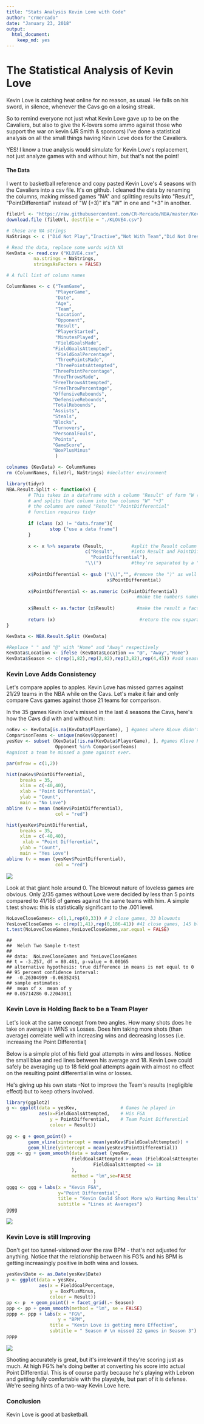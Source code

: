 ```yaml
---
title: "Stats Analysis Kevin Love with Code"
author: "crmercado"
date: "January 23, 2018"
output:
  html_document:
    keep_md: yes
---
```


# The Statistical Analysis of Kevin Love 

Kevin Love is catching heat online for no reason, as usual. He falls on his sword, in silence, whenever the Cavs go on a losing streak. 

So to remind everyone not just what Kevin Love gave up to be on the Cavaliers, but also to give the K-lovers some ammo against those who support the war on kevin (JR Smith & sponsors) I've done a statistical analysis on all the small things having Kevin Love does for the Cavaliers. 

YES! I know a true analysis would simulate for Kevin Love's replacement, not just analyze games with and without him, but that's not the point! 

#### The Data 

I went to basketball reference and copy pasted Kevin Love's 4 seasons with the Cavaliers into a csv file. It's on github. I cleaned the data by renaming the columns, making missed games "NA" and splitting results into "Result", "PointDifferential" instead of "W (+3)" it's "W" in one and "+3" in another.




```r
fileUrl <- "https://raw.githubusercontent.com/CR-Mercado/NBA/master/Kevin%20Love%204%20Cavs%20Seasons.csv"
download.file (fileUrl, destfile = "./KLOVE4.csv")

# these are NA strings 
NaStrings <- c ("Did Not Play","Inactive","Not With Team","Did Not Dress")

# Read the data, replace some words with NA 
KevData <- read.csv ("KLOVE4.csv",
          na.strings = NaStrings,
          stringsAsFactors = FALSE)

# A full list of column names 

ColumnNames <- c ("TeamGame",
                  "PlayerGame",
                  "Date",
                  "Age",
                  "Team",
                  "Location",
                  "Opponent",
                  "Result",
                  "PlayerStarted",
                  "MinutesPlayed",
                  "FieldGoalsMade",
                 "FieldGoalsAttempted",
                  "FieldGoalPercentage",
                  "ThreePointsMade",
                  "ThreePointsAttempted",
                 "ThreePointPercentage",
                 "FreeThrowsMade",
                 "FreeThrowsAttempted",
                 "FreeThrowPercentage",
                 "OffensiveRebounds",
                 "DefensiveRebounds",
                 "TotalRebounds",
                 "Assists",
                 "Steals",
                 "Blocks",
                 "Turnovers",
                 "PersonalFouls",
                 "Points",
                 "GameScore",
                 "BoxPlusMinus"
                  )

colnames (KevData) <- ColumnNames
rm (ColumnNames, fileUrl, NaStrings) #declutter environment 

library(tidyr)
NBA.Result.Split <- function(x) {
        # This takes in a dataframe with a column "Result" of form "W (+3)"
        # and splits that column into two columns "W" "+3" 
        # the columns are named "Result" "PointDifferential"
        # function requires tidyr
        
        if (class (x) != "data.frame"){
                stop ("use a data frame")
        }
                
        x <- x %>% separate (Result,          #split the Result column in X
                             c("Result",      #into Result and PointDifferential
                               "PointDifferential"),
                             "\\(")           #they're separated by a "(" 
        
        x$PointDifferential <- gsub ("\\)","", #remove the ")" as well 
                                     x$PointDifferential)
        
        x$PointDifferential <- as.numeric (x$PointDifferential) 
                                                #make the numbers numeric
        
        x$Result <- as.factor (x$Result)        #make the result a factor 
        
        return (x)                               #return the now separated values
}

KevData <- NBA.Result.Split (KevData)

#Replace " " and "@" with "Home" and "Away" respectively
KevData$Location <- ifelse (KevData$Location == "@", "Away","Home")
KevData$Season <- c(rep(1,82),rep(2,82),rep(3,82),rep(4,45)) #add season #
```

### Kevin Love Adds Consistency 

Let's compare apples to apples. Kevin Love has missed games against 21/29 teams in the NBA while on the Cavs. Let's make it fair and only compare Cavs games against those 21 teams for comparison. 

In the 35 games Kevin love's missed in the last 4 seasons the Cavs, here's how the Cavs did with and without him: 



```r
noKev <- KevData[is.na(KevData$PlayerGame), ] #games where KLove didn't play
ComparisonTeams <- unique(noKev$Opponent)
yesKev <- subset (KevData[!is.na(KevData$PlayerGame), ], #games Klove Played
                  Opponent %in% ComparisonTeams) 
#against a team he missed a game against ever. 

par(mfrow = c(1,2))

hist(noKev$PointDifferential, 
     breaks = 35, 
     xlim = c(-40,40),
     xlab = "Point Differential",
     ylab = "Count",
     main = "No Love")
abline (v = mean (noKev$PointDifferential),
                  col = "red")

hist(yesKev$PointDifferential, 
     breaks = 35,
     xlim = c(-40,40),
      xlab = "Point Differential",
     ylab = "Count",
     main = "Yes Love")
abline (v = mean (yesKev$PointDifferential),
                  col = "red")
```

![](Stats_Analysis_Kevin_Love_with_Code_files/figure-html/unnamed-chunk-2-1.png)<!-- -->

Look at that giant hole around 0. The blowout nature of loveless games are obvious. Only 2/35 games without Love were decided by less than 5 points compared to 41/186 of games against the same teams with him. A simple t.test shows: this is statistically significant to the .001 level. 


```r
NoLoveCloseGames<- c(1,1,rep(0,33)) # 2 close games, 33 blowouts
YesLoveCloseGames <- c(rep(1,41),rep(0,186-41)) #41 close games, 145 blowouts
t.test(NoLoveCloseGames,YesLoveCloseGames,var.equal = FALSE)
```

```
## 
## 	Welch Two Sample t-test
## 
## data:  NoLoveCloseGames and YesLoveCloseGames
## t = -3.257, df = 80.461, p-value = 0.00165
## alternative hypothesis: true difference in means is not equal to 0
## 95 percent confidence interval:
##  -0.26304999 -0.06352451
## sample estimates:
##  mean of x  mean of y 
## 0.05714286 0.22043011
```

### Kevin Love is Holding Back to be a Team Player

Let's look at the same concept from two angles. 
How many shots does he take on average in WINS vs Losses. 
Does him taking more shots (than average) correlate well with increasing wins and decreasing losses (i.e. increasing the Point Differential)

Below is a simple plot of his field goal attempts in wins and losses. Notice the small blue and red lines between his average and 18. Kevin Love could safely be averaging up to 18 field goal attempts again with almost no effect on the resulting point differential in wins or losses. 

He's giving up his own stats -Not to improve the Team's results (negligible effect) but to keep others involved.


```r
library(ggplot2)
g <- ggplot(data = yesKev,                # Games he played in
            aes(x=FieldGoalsAttempted,    # His FGA
                y = PointDifferential,    # Team Point Differential
                colour = Result))        
                
gg <- g + geom_point() + 
        geom_vline(xintercept = mean(yesKev$FieldGoalsAttempted)) +
        geom_hline(yintercept = mean(yesKev$PointDifferential))
ggg <- gg + geom_smooth(data = subset (yesKev, 
                        FieldGoalsAttempted > mean (FieldGoalsAttempted) &
                                FieldGoalsAttempted <= 18
                        ),
                        method = "lm",se=FALSE
                                )
gggg <- ggg + labs(x = "Kevin FGA",
                   y="Point Differential",
                   title = "Kevin Could Shoot More w/o Hurting Results",
                   subtitle = "Lines at Averages")
gggg
```

![](Stats_Analysis_Kevin_Love_with_Code_files/figure-html/unnamed-chunk-4-1.png)<!-- -->

### Kevin Love is still Improving 

Don't get too tunnel-visioned over the raw BPM - that's not adjusted for anything. Notice that the relationship between his FG% and his BPM is getting increasingly positive in both wins and losses. 



```r
yesKev$Date <- as.Date(yesKev$Date)
p <- ggplot(data = yesKev,
            aes(x = FieldGoalPercentage,
                y = BoxPlusMinus,
                colour = Result))
pp <- p  + geom_point() + facet_grid(.~ Season)
ppp <- pp + geom_smooth(method = "lm", se = FALSE)
pppp <- ppp + labs(x = "FG%",
                   y = "BPM",
                title = "Kevin Love is getting more Effective",
                subtitle = " Season # \n missed 22 games in Season 3")
pppp
```

![](Stats_Analysis_Kevin_Love_with_Code_files/figure-html/unnamed-chunk-5-1.png)<!-- -->

Shooting accurately is great, but it's irrelevant if they're scoring just as much. At high FG% he's doing better at converting his score into actual Point Differential. This is of course partly because he's playing with Lebron and getting fully comfortable with the playstyle, but part of it is defense. We're seeing hints of a two-way Kevin Love here.  

### Conclusion

Kevin Love is good at basketball. 

